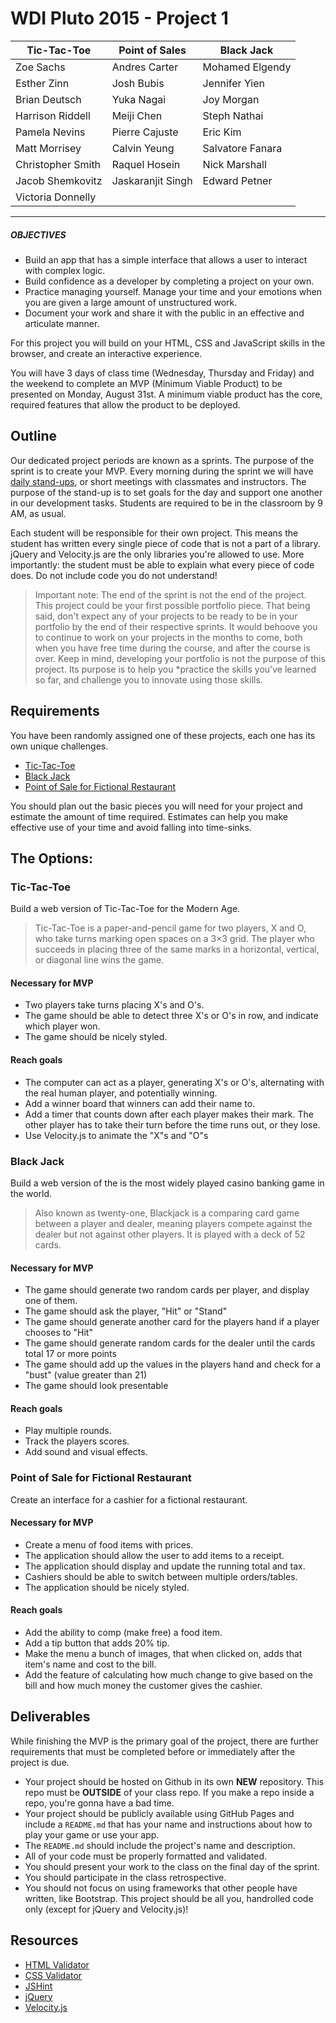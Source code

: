 # WDI Pluto 2015 - Project 1

| Tic-Tac-Toe       | Point of Sales    | Black Jack       |
|-------------------|-------------------|------------------|
| Zoe Sachs         | Andres Carter     | Mohamed Elgendy  |
| Esther Zinn       | Josh Bubis        | Jennifer Yien    |
| Brian Deutsch     | Yuka Nagai        | Joy Morgan       |
| Harrison Riddell  | Meiji Chen        | Steph Nathai     |
| Pamela Nevins     | Pierre Cajuste    | Eric Kim         |
| Matt Morrisey     | Calvin Yeung      | Salvatore Fanara |
| Christopher Smith | Raquel Hosein     | Nick Marshall    |
| Jacob Shemkovitz  | Jaskaranjit Singh | Edward Petner    |
| Victoria Donnelly |

---

##### OBJECTIVES

- Build an app that has a simple interface that allows a user to interact with complex logic.
- Build confidence as a developer by completing a project on your own.
- Practice managing yourself. Manage your time and your emotions when you are given a large amount of unstructured work.
- Document your work and share it with the public in an effective and articulate manner.

For this project you will build on your HTML, CSS and JavaScript skills in the browser, and create an interactive experience.

You will have 3 days of class time (Wednesday, Thursday and Friday) and the weekend to complete an MVP (Minimum Viable Product) to be presented on Monday, August 31st. A minimum viable product has the core, required features that allow the product to be deployed.

## Outline

Our dedicated project periods are known as a sprints. The purpose of the sprint is to create your MVP. Every morning during the sprint we will have [daily stand-ups](stand-ups-project-1.md), or short meetings with classmates and instructors. The purpose of the stand-up is to set goals for the day and support one another in our development tasks. Students are required to be in the classroom by 9 AM, as usual.

Each student will be responsible for their own project. This means the student has written every single piece of code that is not a part of a library. jQuery and Velocity.js are the only libraries you're allowed to use. More importantly: the student must be able to explain what every piece of code does. Do not include code you do not understand!

>Important note: The end of the sprint is not the end of the project. This project could be your first possible portfolio piece. That being said, don't expect any of your projects to be ready to be in your portfolio by the end of their respective sprints. It would behoove you to continue to work on your projects in the months to come, both when you have free time during the course, and after the course is over. Keep in mind, developing your portfolio is not the purpose of this project. Its purpose is to help you *practice the skills you've learned so far, and challenge you to innovate using those skills.


## Requirements

You have been randomly assigned one of these projects, each one has its own unique challenges.

- [Tic-Tac-Toe](http://en.wikipedia.org/wiki/Tic-tac-toe)
- [Black Jack](https://www.youtube.com/watch?v=tQJGbbk3WUs)
- [Point of Sale for Fictional Restaurant](http://en.wikipedia.org/wiki/Point_of_sale)

You should plan out the basic pieces you will need for your project and estimate the amount of time required.  Estimates can help you make effective use of your time and avoid falling into time-sinks.

## The Options:

### Tic-Tac-Toe

Build a web version of Tic-Tac-Toe for the Modern Age.

> Tic-Tac-Toe is a paper-and-pencil game for two players, X and O, who take turns marking open spaces on a 3×3 grid. The player who succeeds in placing three of the same marks in a horizontal, vertical, or diagonal line wins the game.

#### Necessary for MVP

- Two players take turns placing X's and O's.
- The game should be able to detect three X's or O's in row, and indicate which player won.
- The game should be nicely styled.

#### Reach goals

- The computer can act as a player, generating X's or O's, alternating with the real human player, and potentially winning.
- Add a winner board that winners can add their name to.
- Add a timer that counts down after each player makes their mark. The other player has to take their turn before the time runs out, or they lose.
- Use Velocity.js to animate the "X"s and "O"s

### Black Jack

Build a web version of the is the most widely played casino banking game in the world.

> Also known as twenty-one,  Blackjack is a comparing card game between a player and dealer, meaning players compete against the dealer but not against other players. It is played with a deck of 52 cards.

#### Necessary for MVP

- The game should generate two random cards per player, and display one of them.
- The game should ask the player, "Hit" or "Stand"
- The game should generate another card for the players hand if a player chooses to "Hit"
- The game should generate random cards for the dealer until the cards total 17 or more points
- The game should add up the values in the players hand and check for a "bust" (value greater than 21)
- The game should look presentable

#### Reach goals

- Play multiple rounds.
- Track the players scores.
- Add sound and visual effects.

### Point of Sale for Fictional Restaurant

Create an interface for a cashier for a fictional restaurant.

#### Necessary for MVP

- Create a menu of food items with prices.
- The application should allow the user to add items to a receipt.
- The application should display and update the running total and tax.
- Cashiers should be able to switch between multiple orders/tables.
- The application should be nicely styled.

#### Reach goals

- Add the ability to comp (make free) a food item.
- Add a tip button that adds 20% tip.
- Make the menu a bunch of images, that when clicked on, adds that item's name and cost to the bill.
- Add the feature of calculating how much change to give based on the bill and how much money the customer gives the cashier.

## Deliverables

While finishing the MVP is the primary goal of the project, there are further requirements that must be completed before or immediately after the project is due.

- Your project should be hosted on Github in its own **NEW** repository. This repo must be **OUTSIDE** of your class repo. If you make a repo inside a repo, you're gonna have a bad time.
- Your project should be publicly available using GitHub Pages and include a `README.md` that has your name and instructions about how to play your game or use your app.
- The `README.md` should include the project's name and description.
- All of your code must be properly formatted and validated.
- You should present your work to the class on the final day of the sprint.
- You should participate in the class retrospective.
- You should not focus on using frameworks that other people have written, like Bootstrap. This project should be all you, handrolled code only (except for jQuery and Velocity.js)!

## Resources

- [HTML Validator](https://validator.w3.org/)
- [CSS Validator](https://jigsaw.w3.org/css-validator/)
- [JSHint](http://jshint.com/)
- [jQuery](http://jquery.com/)
- [Velocity.js](http://julian.com/research/velocity/)

